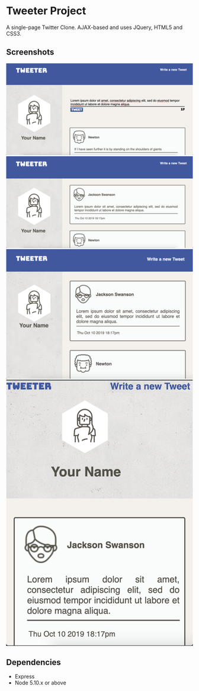 # Tweeter Project

A single-page Twitter Clone. AJAX-based and uses JQuery, HTML5 and CSS3.

## Screenshots

!["Tweet compose box"](https://github.com/olicarignan/tweeter/blob/master/docs/tweet_form.png?raw=true)
!["Home page of the website"](https://github.com/olicarignan/tweeter/blob/master/docs/home_page.png?raw=true)
!["Tablet view"](https://github.com/olicarignan/tweeter/blob/master/docs/tablet_view.png)
!["Phone view"](https://github.com/olicarignan/tweeter/blob/master/docs/phone_view.png?raw=true)

## Dependencies

- Express
- Node 5.10.x or above
